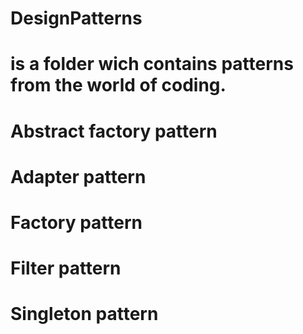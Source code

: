 # DesignPatterns
# is a folder wich contains patterns from the world of coding. 
# Abstract factory pattern
# Adapter pattern
# Factory pattern
# Filter pattern
# Singleton pattern